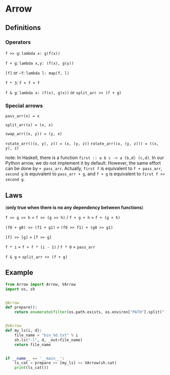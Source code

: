 # Arrow

## Definitions

### Operators

`f >> g`: `lambda x: g(f(x))`

`f + g`: `lambda x,y: (f(x), g(y))`

`[f]` or `~f`: `lambda l: map(f, l)`

`f * 3`: `f + f + f`

`f & g`: `lambda x: (f(x), g(x))` or `split_arr >> (f + g)`

### Special arrows

`pass_arr(x) = x`

`split_arr(x) = (x, x)`

`swap_arr((x, y)) = (y, x)`

`rotate_arr(((x, y), z)) = (x, (y, z))`
`rotate_arr((x, (y, z))) = ((x, y), z)`

note: In Haskell, there is a function `first :: a b c -> a (b,d) (c,d)`. In our Python arrow, we do not implement it by default. However, the same effort can be done by `+ pass_arr`. Actually, `first f` is equivalent to `f + pass_arr`, `second g` is equivalent to `pass_arr + g`, and `f + g` is equivalent to `first f >> second g`.

## Laws 

(**only true when there is no any dependency between functions**)
 
`f >> g >> h` = `f >> (g >> h)` / `f + g + h` = `f + (g + h)`

`(f0 + g0) >> (f1 + g1)` = `(f0 >> f1) + (g0 >> g1)`

`[f] >> [g]` = `[f >> g]`

`f * i` = `f + f * (i - 1)` / `f * 0` = `pass_arr`

`f & g` = `split_arr >> (f + g)`

## Example

```Python
from Arrow import Arrow, VArrow
import os, sh


@Arrow
def prepare():
    return enumerate(filter(os.path.exists, os.environ["PATH"].split(":")))


@VArrow
def my_ls(i, d):
    file_name = "bin_%d.txt" % i
    sh.ls("-l", d, _out=file_name)
    return file_name


if __name__ == '__main__':
    ls_cat = prepare >> [my_ls] >> VArrow(sh.cat)
    print(ls_cat())
```

